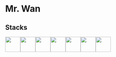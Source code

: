 # Mr. Wan

## Stacks
<div style="display: flex;">
  <img src="https://cdn.jsdelivr.net/gh/devicons/devicon@latest/icons/vuejs/vuejs-original.svg" height="48" />
  <img src="https://cdn.jsdelivr.net/gh/devicons/devicon@latest/icons/react/react-original.svg" height="48" />
  <img src="https://cdn.jsdelivr.net/gh/devicons/devicon@latest/icons/svelte/svelte-original.svg" height="48" />
  <img src="https://cdn.jsdelivr.net/gh/devicons/devicon@latest/icons/nextjs/nextjs-original.svg" height="48" />
  <img src="https://cdn.jsdelivr.net/gh/devicons/devicon@latest/icons/astro/astro-original.svg" height="48" />        
  <img src="https://cdn.jsdelivr.net/gh/devicons/devicon@latest/icons/tailwindcss/tailwindcss-original.svg" height="48" />
  <img src="https://cdn.jsdelivr.net/gh/devicons/devicon@latest/icons/bootstrap/bootstrap-original.svg" height="48" />
          
</div>
          
